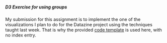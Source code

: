 ##### D3 Exercise for using groups
My submission for this assignment is to implement the one of the visualizations I plan to do for the Datazine project using the techniques taught last week. That is why the provided [code template](https://github.com/leoneckert/critical-data-and-visualization-spring-2020/blob/master/other/material/datazine-template.zip) is used here, with no index entry.